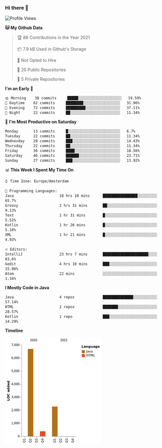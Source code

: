 ### Hi there 👋


<!--START_SECTION:waka-->
![Profile Views](http://img.shields.io/badge/Profile%20Views-2-blue)

**🐱 My Github Data** 

> 🏆 88 Contributions in the Year 2021
 > 
> 📦 7.9 kB Used in Github's Storage 
 > 
> 🚫 Not Opted to Hire
 > 
> 📜 20 Public Repositories 
 > 
> 🔑 5 Private Repositories  
 > 
**I'm an Early 🐤** 

```text
🌞 Morning    38 commits     █████░░░░░░░░░░░░░░░░░░░░   19.59% 
🌆 Daytime    62 commits     ████████░░░░░░░░░░░░░░░░░   31.96% 
🌃 Evening    72 commits     █████████░░░░░░░░░░░░░░░░   37.11% 
🌙 Night      22 commits     ██░░░░░░░░░░░░░░░░░░░░░░░   11.34%

```
📅 **I'm Most Productive on Saturday** 

```text
Monday       13 commits     █░░░░░░░░░░░░░░░░░░░░░░░░   6.7% 
Tuesday      22 commits     ██░░░░░░░░░░░░░░░░░░░░░░░   11.34% 
Wednesday    28 commits     ███░░░░░░░░░░░░░░░░░░░░░░   14.43% 
Thursday     22 commits     ██░░░░░░░░░░░░░░░░░░░░░░░   11.34% 
Friday       36 commits     ████░░░░░░░░░░░░░░░░░░░░░   18.56% 
Saturday     46 commits     ██████░░░░░░░░░░░░░░░░░░░   23.71% 
Sunday       27 commits     ███░░░░░░░░░░░░░░░░░░░░░░   13.92%

```


📊 **This Week I Spent My Time On** 

```text
⌚︎ Time Zone: Europe/Amsterdam

💬 Programming Languages: 
Java                     18 hrs 10 mins      ████████████████░░░░░░░░░   65.7% 
Groovy                   2 hrs 31 mins       ██░░░░░░░░░░░░░░░░░░░░░░░   9.13% 
Text                     1 hr 31 mins        █░░░░░░░░░░░░░░░░░░░░░░░░   5.52% 
Kotlin                   1 hr 26 mins        █░░░░░░░░░░░░░░░░░░░░░░░░   5.18% 
XML                      1 hr 21 mins        █░░░░░░░░░░░░░░░░░░░░░░░░   4.93%

🔥 Editors: 
IntelliJ                 23 hrs 7 mins       █████████████████████░░░░   83.6% 
Gedit                    4 hrs 10 mins       ███░░░░░░░░░░░░░░░░░░░░░░   15.06% 
Atom                     22 mins             ░░░░░░░░░░░░░░░░░░░░░░░░░   1.34%

```

**I Mostly Code in Java** 

```text
Java                     4 repos             ██████████████░░░░░░░░░░░   57.14% 
HTML                     2 repos             ███████░░░░░░░░░░░░░░░░░░   28.57% 
Kotlin                   1 repo              ███░░░░░░░░░░░░░░░░░░░░░░   14.29%

```


**Timeline**

![Chart not found](https://raw.githubusercontent.com/powercasgamer/powercasgamer/master/charts/bar_graph.png) 


<!--END_SECTION:waka-->
